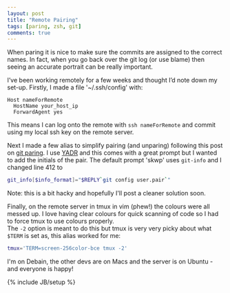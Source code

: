 ```yaml
---
layout: post
title: "Remote Pairing"
tags: [paring, zsh, git]
comments: true
---
```


When paring it is nice to make sure the commits are assigned to the correct names.
In fact, when you go back over the git log (or use blame) then seeing an accurate portrait can
be really important.

I’ve been working remotely for a few weeks and thought I’d note down my set-up. Firstly, I made a
file '~/.ssh/config' with:

```
Host nameForRemote
  HostName your_host_ip
  ForwardAgent yes
```

This means I can log onto the remote with `ssh nameForRemote` and commit using my local ssh key on the remote server.

Next I made a few alias to simplify pairing (and unparing) following this post on [git paring](http://thepugautomatic.com/2013/11/git-pairing/).
I use [YADR](https://github.com/skwp/dotfiles) and this comes with a great prompt but I wanted to add the initials of the pair.
The default prompt 'skwp' uses `git-info` and I changed line 412 to

```sh
git_info[$info_format]="$REPLY`git config user.pair`"
```

Note: this is a bit hacky and hopefully I'll post a cleaner solution soon.

Finally, on the remote server in tmux in vim (phew!) the colours were all messed up.  I love having
clear colours for quick scanning of code so I had to force tmux to use colours properly.  
The `-2` option is meant to do this but tmux is very very picky about what `$TERM` is
set as, this alias worked for me:

```sh
tmux='TERM=screen-256color-bce tmux -2'
```

I'm on Debain, the other devs are on Macs and the server is on Ubuntu - and everyone is happy!

{% include JB/setup %}

